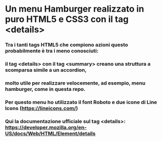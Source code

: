 # Un menu Hamburger realizzato in puro HTML5 e CSS3 con il tag &lt;details&gt;

### Tra i tanti tags HTML5 che compiono azioni questo probabilmente è tra i meno conosciuti:
### il tag &lt;details&gt; con il tag &lt;summary&gt; creano una struttura a scomparsa simile a un accordion,
### molto utile per realizzare velocemente, ad esempio, menu hamburger, come in questa repo.
###
### Per questo menu ho utilizzato il font Roboto e due icone di Line Icons (https://lineicons.com/)
###
### Qui la documentazione ufficiale sul tag &lt;details&gt;: https://developer.mozilla.org/en-US/docs/Web/HTML/Element/details